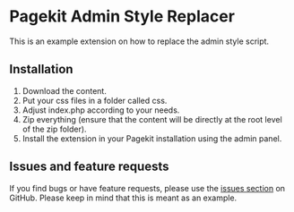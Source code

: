 # Pagekit Admin Style Replacer

This is an example extension on how to replace the admin style script.

## Installation

1. Download the content.
2. Put your css files in a folder called css.
3. Adjust index.php according to your needs.
4. Zip everything (ensure that the content will be directly at the root level of the zip folder).
5. Install the extension in your Pagekit installation using the admin panel.

## Issues and feature requests

If you find bugs or have feature requests, please use the [issues section](https://github.com/tobbexiv/pagekit-admin-style-replacer/issues) on GitHub. Please keep in mind that this is meant as an example.